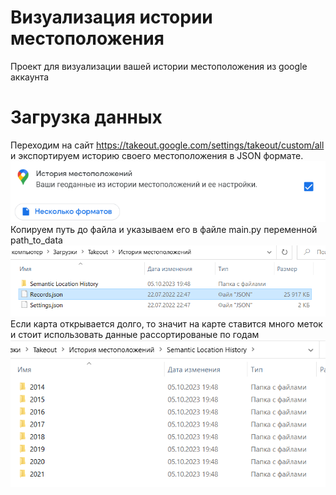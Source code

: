 # Визуализация истории местоположения
Проект для визуализации вашей истории местоположения из google аккаунта
# Загрузка данных
Переходим на сайт https://takeout.google.com/settings/takeout/custom/all и экспортируем историю своего местоположения в JSON формате.
![Экспорт данных](imgs/ru_export.png?raw=true "Экспорт данных")
Копируем путь до файла и указываем его в файле main.py переменной path_to_data
![Данные местоположений](imgs/ru_records.png?raw=true "Данные местоположений")
Если карта открывается долго, то значит на карте ставится много меток и стоит использовать данные рассортированые по годам
![Местоположения по годам](imgs/ru_years.png?raw=true "Местоположения по годам")
